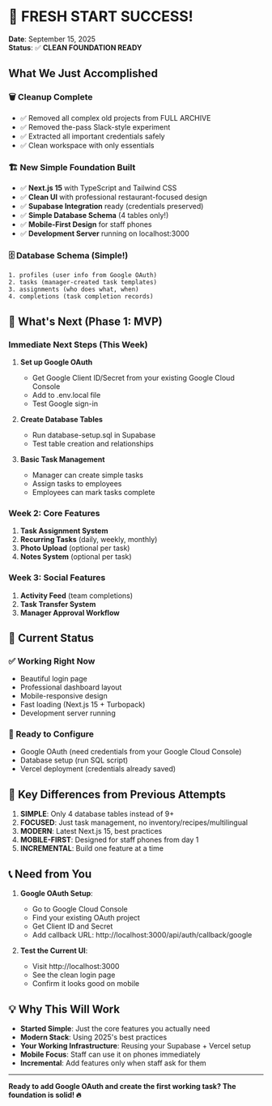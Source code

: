 # 🎉 FRESH START SUCCESS!

**Date**: September 15, 2025  
**Status**: ✅ **CLEAN FOUNDATION READY**

## What We Just Accomplished

### 🗑️ Cleanup Complete
- ✅ Removed all complex old projects from FULL ARCHIVE
- ✅ Removed the-pass Slack-style experiment  
- ✅ Extracted all important credentials safely
- ✅ Clean workspace with only essentials

### 🏗️ New Simple Foundation Built
- ✅ **Next.js 15** with TypeScript and Tailwind CSS
- ✅ **Clean UI** with professional restaurant-focused design
- ✅ **Supabase Integration** ready (credentials preserved)
- ✅ **Simple Database Schema** (4 tables only!)
- ✅ **Mobile-First Design** for staff phones
- ✅ **Development Server** running on localhost:3000

### 🗄️ Database Schema (Simple!)
```
1. profiles (user info from Google OAuth)
2. tasks (manager-created task templates)  
3. assignments (who does what, when)
4. completions (task completion records)
```

## 🎯 What's Next (Phase 1: MVP)

### Immediate Next Steps (This Week)
1. **Set up Google OAuth** 
   - Get Google Client ID/Secret from your existing Google Cloud Console
   - Add to .env.local file
   - Test Google sign-in

2. **Create Database Tables**
   - Run database-setup.sql in Supabase
   - Test table creation and relationships

3. **Basic Task Management**
   - Manager can create simple tasks
   - Assign tasks to employees  
   - Employees can mark tasks complete

### Week 2: Core Features
1. **Task Assignment System**
2. **Recurring Tasks** (daily, weekly, monthly)
3. **Photo Upload** (optional per task)
4. **Notes System** (optional per task)

### Week 3: Social Features  
1. **Activity Feed** (team completions)
2. **Task Transfer System**
3. **Manager Approval Workflow**

## 📱 Current Status

### ✅ Working Right Now
- Beautiful login page
- Professional dashboard layout
- Mobile-responsive design
- Fast loading (Next.js 15 + Turbopack)
- Development server running

### 🔧 Ready to Configure
- Google OAuth (need credentials from your Google Cloud Console)
- Database setup (run SQL script)
- Vercel deployment (credentials already saved)

## 🚀 Key Differences from Previous Attempts

1. **SIMPLE**: Only 4 database tables instead of 9+
2. **FOCUSED**: Just task management, no inventory/recipes/multilingual
3. **MODERN**: Latest Next.js 15, best practices
4. **MOBILE-FIRST**: Designed for staff phones from day 1
5. **INCREMENTAL**: Build one feature at a time

## 📞 Need from You

1. **Google OAuth Setup**: 
   - Go to Google Cloud Console
   - Find your existing OAuth project
   - Get Client ID and Secret
   - Add callback URL: http://localhost:3000/api/auth/callback/google

2. **Test the Current UI**:
   - Visit http://localhost:3000
   - See the clean login page
   - Confirm it looks good on mobile

## 💡 Why This Will Work

- **Started Simple**: Just the core features you actually need
- **Modern Stack**: Using 2025's best practices
- **Your Working Infrastructure**: Reusing your Supabase + Vercel setup
- **Mobile Focus**: Staff can use it on phones immediately
- **Incremental**: Add features only when staff ask for them

---

**Ready to add Google OAuth and create the first working task? The foundation is solid! 🔥**